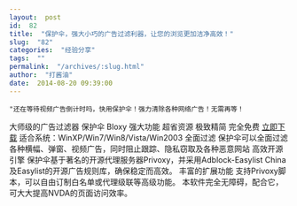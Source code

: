 ```yaml
---
layout:  post
id:  82
title:  "保护伞，强大小巧的广告过滤利器，让您的浏览更加洁净高效！"
slug:  "82"
categories:  "经验分享"
tags:  ""
permalink:  "/archives/:slug.html"
author:  "打酱油"
date:  2014-08-20 09:39:00
---
```




    "还在等待视频广告倒计时吗，快用保护伞！强力清除各种网络广告！无需再等！
大师级的广告过滤器
保护伞 Bloxy
强大功能 超省资源
极致精简 完全免费
<a accesskey="X" href="http://download.bloxy.cn/BloxySetup_1.4.2.exe">立即下载</a>
适合系统：WinXP/Win7/Win8/Vista/Win2003
全面过滤
保护伞可以全面过滤各种横幅、弹窗、视频广告，同时阻止跟踪、隐私窃取及各种恶意网站
高效开源引擎
保护伞基于著名的开源代理服务器Privoxy，并采用Adblock-Easylist China及Easylist的开源广告规则库，确保稳定而高效。
丰富的扩展功能
支持Privoxy脚本，可以自由订制白名单或代理级联等高级功能。
本软件完全无障碍，配合它，可大大提高NVDA的页面访问效率。